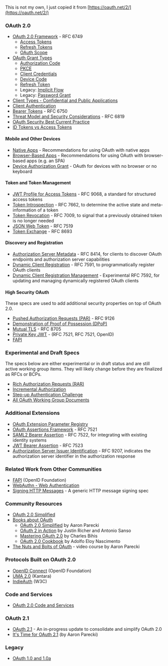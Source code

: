 This is not my own, I just copied it from [https://oauth.net/2/](https://oauth.net/2/)

### OAuth 2.0

-   [OAuth 2.0 Framework](https://tools.ietf.org/html/rfc6749) - RFC 6749
    -   [Access Tokens](https://oauth.net/2/access-tokens/)
    -   [Refresh Tokens](https://oauth.net/2/refresh-tokens/)
    -   [OAuth Scope](https://oauth.net/2/scope/)
-   [OAuth Grant Types](https://oauth.net/2/grant-types/)
    -   [Authorization Code](https://oauth.net/2/grant-types/authorization-code/)
    -   [PKCE](https://oauth.net/2/pkce/)
    -   [Client Credentials](https://oauth.net/2/grant-types/client-credentials/)
    -   [Device Code](https://oauth.net/2/grant-types/device-code/)
    -   [Refresh Token](https://oauth.net/2/grant-types/refresh-token/)
    -   Legacy: [Implicit Flow](https://oauth.net/2/grant-types/implicit/)
    -   Legacy: [Password Grant](https://oauth.net/2/grant-types/password/)
-   [Client Types - Confidential and Public Applications](https://oauth.net/2/client-types/)
-   [Client Authentication](https://oauth.net/2/client-authentication/)
-   [Bearer Tokens](https://oauth.net/2/bearer-tokens/) - RFC 6750
-   [Threat Model and Security Considerations](https://oauth.net/2/security-considerations/) - RFC 6819
-   [OAuth Security Best Current Practice](https://oauth.net/2/oauth-best-practice/)
-   [ID Tokens vs Access Tokens](https://oauth.net/id-tokens-vs-access-tokens/)

#### Mobile and Other Devices

-   [Native Apps](https://oauth.net/2/native-apps/) - Recommendations for using OAuth with native apps
-   [Browser-Based Apps](https://oauth.net/2/browser-based-apps/) - Recommendations for using OAuth with browser-based apps (e.g. an SPA)
-   [Device Authorization Grant](https://oauth.net/2/device-flow/) - OAuth for devices with no browser or no keyboard

#### Token and Token Management

-   [JWT Profile for Access Tokens](https://oauth.net/2/jwt-access-tokens/) - RFC 9068, a standard for structured access tokens
-   [Token Introspection](https://oauth.net/2/token-introspection/) - RFC 7662, to determine the active state and meta-information of a token
-   [Token Revocation](https://oauth.net/2/token-revocation/) - RFC 7009, to signal that a previously obtained token is no longer needed
-   [JSON Web Token](https://oauth.net/2/jwt/) - RFC 7519
-   [Token Exchange](https://oauth.net/2/token-exchange/) - RFC 8693

#### Discovery and Registration

-   [Authorization Server Metadata](https://oauth.net/2/authorization-server-metadata/) - RFC 8414, for clients to discover OAuth endpoints and authorization server capabilities
-   [Dynamic Client Registration](https://oauth.net/2/dynamic-client-registration/) - RFC 7591, to programmatically register OAuth clients
-   [Dynamic Client Registration Management](https://oauth.net/2/dynamic-client-management/) - Experimental RFC 7592, for updating and managing dynamically registered OAuth clients

#### High Security OAuth

These specs are used to add additional security properties on top of OAuth 2.0.

-   [Pushed Authorization Requests (PAR)](https://oauth.net/2/pushed-authorization-requests/) - RFC 9126
-   [Demonstration of Proof of Possession (DPoP)](https://oauth.net/2/dpop/)
-   [Mutual TLS](https://oauth.net/2/mtls/) - RFC 8705
-   [Private Key JWT](https://oauth.net/private-key-jwt/) - (RFC 7521, RFC 7521, OpenID)
-   [FAPI](https://oauth.net/fapi/)

### Experimental and Draft Specs

The specs below are either experimental or in draft status and are still active working group items. They will likely change before they are finalized as RFCs or BCPs.

-   [Rich Authorization Requests (RAR)](https://oauth.net/2/rich-authorization-requests/)
-   [Incremental Authorization](https://tools.ietf.org/html/draft-ietf-oauth-incremental-authz)
-   [Step-up Authentication Challenge](https://datatracker.ietf.org/doc/html/draft-ietf-oauth-step-up-authn-challenge)
-   [All OAuth Working Group Documents](https://oauth.net/specs/)

### Additional Extensions

-   [OAuth Extension Parameter Registry](https://www.iana.org/assignments/oauth-parameters/oauth-parameters.xhtml)
-   [OAuth Assertions Framework](http://tools.ietf.org/html/rfc7521) - RFC 7521
-   [SAML2 Bearer Assertion](http://tools.ietf.org/html/rfc7522) - RFC 7522, for integrating with existing identity systems
-   [JWT Bearer Assertion](http://tools.ietf.org/html/rfc7523) - RFC 7523
-   [Authorization Server Issuer Identification](http://tools.ietf.org/html/rfc9207) - RFC 9207, indicates the authorization server identifier in the authorization response

### Related Work from Other Communities

-   [FAPI](https://oauth.net/fapi/) (OpenID Foundation)
-   [WebAuthn - Web Authentication](https://oauth.net/webauthn/)
-   [Signing HTTP Messages](https://oauth.net/http-signatures/) - A generic HTTP message signing spec

### Community Resources

-   [OAuth 2.0 Simplified](https://aaronparecki.com/oauth-2-simplified/)
-   [Books about OAuth](https://oauth.net/books/)
    -   [OAuth 2.0 Simplified](https://oauth2simplified.com/) by Aaron Parecki
    -   [OAuth 2 in Action](https://www.amazon.com/OAuth-2-Action-Justin-Richer/dp/161729327X/?tag=oauthnet-20) by Justin Richer and Antonio Sanso
    -   [Mastering OAuth 2.0](https://www.amazon.com/Mastering-OAuth-2-0-Charles-Bihis/dp/1784395404?tag=oauthnet-20) by Charles Bihis
    -   [OAuth 2.0 Cookbook](https://www.amazon.com/dp/178829596X?tag=oauthnet-20) by Adolfo Eloy Nascimento
-   [The Nuts and Bolts of OAuth](https://oauth2simplified.com/course) - video course by Aaron Parecki

### Protocols Built on OAuth 2.0

-   [OpenID Connect](https://openid.net/connect/) (OpenID Foundation)
-   [UMA 2.0](https://docs.kantarainitiative.org/uma/wg/rec-oauth-uma-grant-2.0.html) (Kantara)
-   [IndieAuth](https://indieauth.spec.indieweb.org/) (W3C)

### Code and Services

-   [OAuth 2.0 Code and Services](https://oauth.net/code/)

### OAuth 2.1

-   [OAuth 2.1](https://oauth.net/2.1/) - An in-progress update to consolidate and simplify OAuth 2.0
-   [It's Time for OAuth 2.1](https://aaronparecki.com/2019/12/12/21/its-time-for-oauth-2-dot-1) (by Aaron Parecki)

### Legacy

-   [OAuth 1.0 and 1.0a](https://oauth.net/1/)